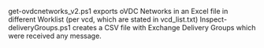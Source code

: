 get-ovdcnetworks_v2.ps1 exports oVDC Networks in an Excel file in different Worklist (per vcd, which are stated in vcd_list.txt)
Inspect-deliveryGroups.ps1 creates a CSV file with Exchange Delivery Groups which were received any message.
